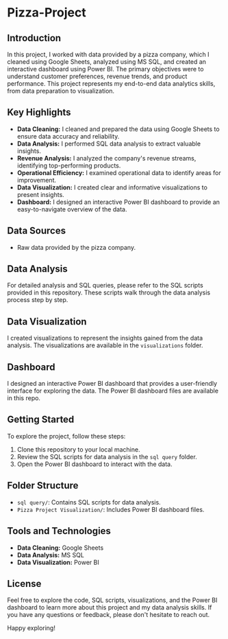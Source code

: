 # Pizza-Project

## Introduction

In this project, I worked with data provided by a pizza company, which I cleaned using Google Sheets, analyzed using MS SQL, and created an interactive dashboard using Power BI. The primary objectives were to understand customer preferences, revenue trends, and product performance. This project represents my end-to-end data analytics skills, from data preparation to visualization.

## Key Highlights

- **Data Cleaning:** I cleaned and prepared the data using Google Sheets to ensure data accuracy and reliability.
- **Data Analysis:** I performed SQL data analysis to extract valuable insights.
- **Revenue Analysis:** I analyzed the company's revenue streams, identifying top-performing products.
- **Operational Efficiency:** I examined operational data to identify areas for improvement.
- **Data Visualization:** I created clear and informative visualizations to present insights.
- **Dashboard:** I designed an interactive Power BI dashboard to provide an easy-to-navigate overview of the data.

## Data Sources

- Raw data provided by the pizza company.

## Data Analysis

For detailed analysis and SQL queries, please refer to the SQL scripts provided in this repository. These scripts walk through the data analysis process step by step.

## Data Visualization

I created visualizations to represent the insights gained from the data analysis. The visualizations are available in the `visualizations` folder.

## Dashboard

I designed an interactive Power BI dashboard that provides a user-friendly interface for exploring the data. The Power BI dashboard files are available in this repo.

## Getting Started

To explore the project, follow these steps:

1. Clone this repository to your local machine.
2. Review the SQL scripts for data analysis in the `sql query` folder.
3. Open the Power BI dashboard to interact with the data.

## Folder Structure

- `sql query/`: Contains SQL scripts for data analysis.
- `Pizza Project Visualization/`: Includes Power BI dashboard files.

## Tools and Technologies

- **Data Cleaning:** Google Sheets
- **Data Analysis:** MS SQL
- **Data Visualization:** Power BI

## License

Feel free to explore the code, SQL scripts, visualizations, and the Power BI dashboard to learn more about this project and my data analysis skills. If you have any questions or feedback, please don't hesitate to reach out.

Happy exploring!
